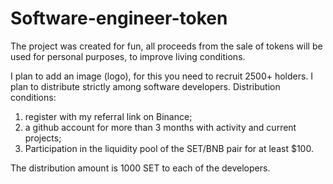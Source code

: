 # Software-engineer-token

The project was created for fun, all proceeds from the sale of tokens will be used for personal purposes, to improve living conditions. 

I plan to add an image (logo), for this you need to recruit 2500+ holders. I plan to distribute strictly among software developers.
Distribution conditions:
1) register with my referral link on Binance;
2) a github account for more than 3 months with activity and current projects;
3) Participation in the liquidity pool of the SET/BNB pair for at least $100.

The distribution amount is 1000 SET to each of the developers.

